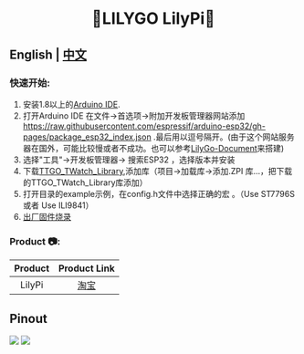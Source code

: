 <h1 align = "center">🌟LILYGO LilyPi🌟</h1>

## **English | [中文](./README_CN.MD)**



<h3 align = "left">快速开始:</h3>

1. 安装1.8以上的[Arduino IDE](http://www.arduino.cc/en/main/software).
2. 打开Arduino IDE 在文件->首选项->附加开发板管理器网站添加 https://raw.githubusercontent.com/espressif/arduino-esp32/gh-pages/package_esp32_index.json .最后用以逗号隔开。(由于这个网站服务器在国外，可能比较慢或者不成功。也可以参考[LilyGo-Document](https://github.com/Xinyuan-LilyGO/LilyGo-Document)来搭建)
3. 选择"工具"->开发板管理器-> 搜索ESP32  ，选择版本并安装
4. 下载[TTGO_TWatch_Library](https://github.com/Xinyuan-LilyGO/TTGO_TWatch_Library/archive/refs/heads/master.zip),添加库（项目->加载库->添加.ZPI 库...，把下载的TTGO_TWatch_Library库添加）
5. 打开目录的example示例，在config.h文件中选择正确的宏 。（Use ST7796S 或者 Use ILI9841）
6. [出厂固件烧录](./firmware/README.MD)

<h3 align = "left">Product 📷:</h3>

| Product |                                               Product  Link                                                |
| :-----: | :--------------------------------------------------------------------------------------------------------: |
| LilyPi  | [淘宝](https://item.taobao.com/item.htm?spm=a1z10.3-c.w4002-23186215236.62.df12566dKqD5SD&id=626573236966) |

## Pinout

![](image/Lilypi_ST7796S_1.jpg)
![](image/Lilypi_ST7796S_2.jpg)
